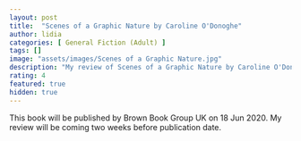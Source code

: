 ```yaml
---
layout: post
title:  "Scenes of a Graphic Nature by Caroline O'Donoghe"
author: lidia
categories: [ General Fiction (Adult) ]
tags: []
image: "assets/images/Scenes of a Graphic Nature.jpg"
description: "My review of Scenes of a Graphic Nature by Caroline O'Donoghe"
rating: 4
featured: true
hidden: true
---
```


This book will be published by Brown Book Group UK on 18 Jun 2020.
My review will be coming two weeks before publication date.



